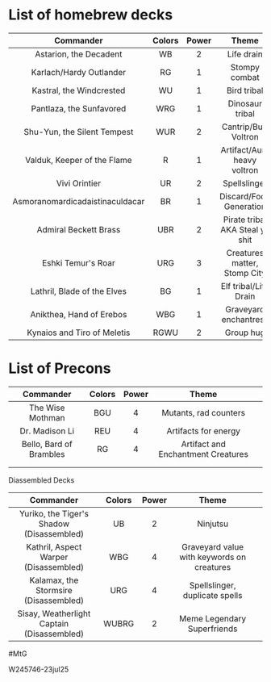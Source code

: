 # List of homebrew decks

|                   Commander                    |  Colors   | Power |              Theme              | Decklist                                          |
| :--------------------------------------------: | :-------: | :---: | :-----------------------------: | ------------------------------------------------- |
|             Astarion, the Decadent             |    WB     |   2   |           Life drain            |                                                   |
|            Karlach/Hardy Outlander             |    RG     |   1   |          Stompy combat          | https://moxfield.com/decks/r77lDLSYzUe1-55qJwkwZg |
|            Kastral, the Windcrested            |    WU     |   1   |           Bird tribal           |                                                   |
|            Pantlaza, the Sunfavored            |    WRG    |   1   |         Dinosaur tribal         |                                                   |
|          Shu-Yun, the Silent Tempest           |    WUR    |   2   |      Cantrip/Buff Voltron       |                                                   |
|          Valduk, Keeper of the Flame           |     R     |   1   |   Artifact/Aura heavy voltron   |                                                   |
|                 Vivi Orintier                  |    UR     |   2   |          Spellslinger           |                                                   |
|        Asmoranomardicadaistinaculdacar         |    BR     |   1   |     Discard/Food Generation     |                                                   |
|             Admiral Beckett Brass              |    UBR    |   2   | Pirate tribal AKA Steal yo shit |                                                   |
|               Eshki Temur's Roar               |    URG    |   3   |  Creatures matter, Stomp City   |                                                   |
|          Lathril, Blade of the Elves           |    BG     |   1   |      Elf tribal/Life Drain      | https://moxfield.com/decks/nQYKHn9rZ06x8l-2xxgTsA |
|            Anikthea, Hand of Erebos            |    WBG    |   1   |      Graveyard enchantress      |                                                   |
|          Kynaios and Tiro of Meletis           |   RGWU    |   2   |            Group hug            |                                                   |

# List of Precons

|        Commander        | Colors | Power |               Theme                |     |
| :---------------------: | :----: | :---: | :--------------------------------: | --- |
|    The Wise Mothman     |  BGU   |   4   |       Mutants, rad counters        |     |
|     Dr. Madison Li      |  REU   |   4   |        Artifacts for energy        |     |
| Bello, Bard of Brambles |   RG   |   4   | Artifact and Enchantment Creatures |     |
|                         |        |       |                                    |     |
|                         |        |       |                                    |     |
Diassembled Decks

|                 Commander                  | Colors | Power |                   Theme                    |     |
| :----------------------------------------: | :----: | :---: | :----------------------------------------: | --- |
| Yuriko, the Tiger's Shadow (Disassembled)  |   UB   |   2   |                  Ninjutsu                  |     |
|   Kathril, Aspect Warper (Disassembled)    |  WBG   |   4   | Graveyard value with keywords on creatures |     |
|   Kalamax, the Stormsire (Disassembled)    |  URG   |   4   |       Spellslinger, duplicate spells       |     |
| Sisay, Weatherlight Captain (Disassembled) | WUBRG  |   2   |        Meme Legendary Superfriends         |     |


#MtG


W245746-23jul25